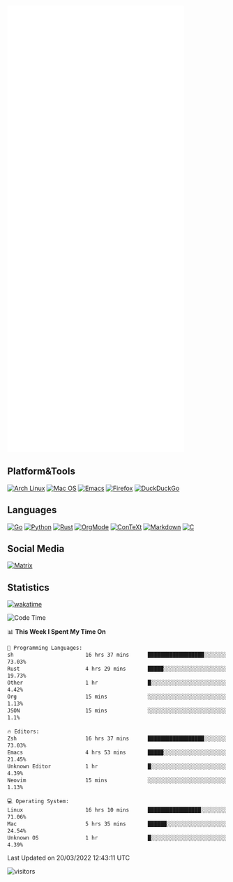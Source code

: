 ![Metrics](https://github.com/SteamedFish/SteamedFish/blob/master/github-metrics.svg)

## Platform&Tools

[![Arch Linux](https://img.shields.io/badge/ArchLinux-1793D1?logo=arch-linux&logoColor=fff&style=flat-square)](https://archlinux.org/)
[![Mac OS](https://img.shields.io/badge/MacOS-000000?style=flat-square&logo=macos&logoColor=F0F0F0)](https://www.apple.com/macos/)
[![Emacs](https://img.shields.io/badge/Emacs-%237F5AB6.svg?&style=flat-square&logo=gnu-emacs&logoColor=white)](https://www.gnu.org/software/emacs/)
[![Firefox](https://img.shields.io/badge/Firefox-FF7139?style=flat-square&logo=Firefox-Browser&logoColor=white)](https://firefox.com/)
[![DuckDuckGo](https://img.shields.io/badge/DuckDuckGo-DE5833?style=flat-square&logo=DuckDuckGo&logoColor=white)](https://duckduckgo.com/)

## Languages

[![Go](https://img.shields.io/badge/Golang-%2300ADD8.svg?style=flat-square&logo=go&logoColor=white)](https://golang.org/)
[![Python](https://img.shields.io/badge/Python-3670A0?style=flat-square&logo=python&logoColor=ffdd54)](https://www.python.org/)
[![Rust](https://img.shields.io/badge/Rust-%23000000.svg?style=flat-square&logo=rust&logoColor=white)](https://www.rust-lang.org/)
[![OrgMode](https://img.shields.io/badge/OrgMode-%23000000.svg?style=flat-square&logo=org&logoColor=white)](https://orgmode.org/)
[![ConTeXt](https://img.shields.io/badge/ConTeXt-%23008080.svg?style=flat-square&logo=latex&logoColor=white)](https://contextgarden.net/)
[![Markdown](https://img.shields.io/badge/MarkDown-%23000000.svg?style=flat-square&logo=markdown&logoColor=white)](https://daringfireball.net/projects/markdown/)
[![C](https://img.shields.io/badge/C-%2300599C.svg?style=flat-square&logo=c&logoColor=white)](https://www.iso.org/standard/74528.html)

## Social Media

[![Matrix](https://img.shields.io/badge/SteamedFish-2CA5E0?style=social&logo=matrix&logoColor=black)](https://matrix.to/#/@i:steamedfish.org)

## Statistics
[![wakatime](https://wakatime.com/badge/user/168280d6-fcf2-4b4f-ad3a-dc4612f35b38.svg)](https://wakatime.com/@168280d6-fcf2-4b4f-ad3a-dc4612f35b38)

<!--START_SECTION:waka-->
![Code Time](http://img.shields.io/badge/Code%20Time-1%2C670%20hrs%2035%20mins-blue)

📊 **This Week I Spent My Time On** 

```text
💬 Programming Languages: 
sh                       16 hrs 37 mins      ██████████████████░░░░░░░   73.03% 
Rust                     4 hrs 29 mins       █████░░░░░░░░░░░░░░░░░░░░   19.73% 
Other                    1 hr                █░░░░░░░░░░░░░░░░░░░░░░░░   4.42% 
Org                      15 mins             ░░░░░░░░░░░░░░░░░░░░░░░░░   1.13% 
JSON                     15 mins             ░░░░░░░░░░░░░░░░░░░░░░░░░   1.1%

🔥 Editors: 
Zsh                      16 hrs 37 mins      ██████████████████░░░░░░░   73.03% 
Emacs                    4 hrs 53 mins       █████░░░░░░░░░░░░░░░░░░░░   21.45% 
Unknown Editor           1 hr                █░░░░░░░░░░░░░░░░░░░░░░░░   4.39% 
Neovim                   15 mins             ░░░░░░░░░░░░░░░░░░░░░░░░░   1.13%

💻 Operating System: 
Linux                    16 hrs 10 mins      █████████████████░░░░░░░░   71.06% 
Mac                      5 hrs 35 mins       ██████░░░░░░░░░░░░░░░░░░░   24.54% 
Unknown OS               1 hr                █░░░░░░░░░░░░░░░░░░░░░░░░   4.39%

```


 Last Updated on 20/03/2022 12:43:11 UTC
<!--END_SECTION:waka-->

![visitors](https://visitor-badge.laobi.icu/badge?page_id=SteamedFish.SteamedFish)

